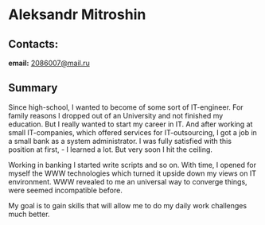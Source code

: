 # Aleksandr Mitroshin

## Contacts:
**email:** 2086007@mail.ru

## Summary
Since high-school, I wanted to become of some sort of IT-engineer. For family reasons I dropped out of an University and not finished my education. But I really wanted to start my career in IT. And after working at small IT-companies, which offered services for IT-outsourcing, I got a job in a small bank as a system administrator. I was fully satisfied with this position at first, - I learned a lot. But very soon I hit the ceiling.

Working in banking I started write scripts and so on. With time, I opened for myself the WWW technologies which turned it upside down my views on IT environment. WWW revealed to me an universal way to converge things, were seemed incompatible before.

My goal is to gain skills that will allow me to do my daily work challenges much better.